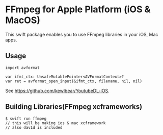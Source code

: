 # FFmpeg for Apple Platform (iOS & MacOS)

This swift package enables you to use FFmpeg libraries in your iOS, Mac apps.

## Usage

```
import avformat

var ifmt_ctx: UnsafeMutablePointer<AVFormatContext>?
var ret = avformat_open_input(&ifmt_ctx, filename, nil, nil)
```

See https://github.com/kewlbear/YoutubeDL-iOS.

## Building Libraries(FFmpeg xcframeworks)

```
$ swift run ffmpeg
// this will be making ios & mac xcframework
// also dav1d is included
```
